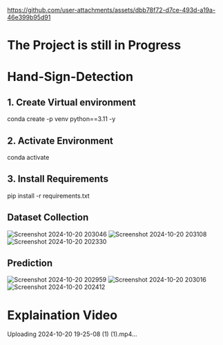 
https://github.com/user-attachments/assets/dbb78f72-d7ce-493d-a19a-46e399b95d91
# The Project is still in Progress

# Hand-Sign-Detection

## 1. Create Virtual environment

conda create -p venv python==3.11 -y

## 2. Activate Environment

conda activate <Environment path>

## 3. Install Requirements

pip install -r requirements.txt

## Dataset Collection

![Screenshot 2024-10-20 203046](https://github.com/user-attachments/assets/9794af5f-6376-49d4-ae85-62533348542d)
![Screenshot 2024-10-20 203108](https://github.com/user-attachments/assets/7f5614f8-569a-4f5a-a43a-43634415ba69)
![Screenshot 2024-10-20 202330](https://github.com/user-attachments/assets/4e455a41-034e-4686-88e8-61e693473043)

## Prediction

![Screenshot 2024-10-20 202959](https://github.com/user-attachments/assets/a6317daa-be6f-42bb-9c25-e242673d4f72)
![Screenshot 2024-10-20 203016](https://github.com/user-attachments/assets/07e97dc3-5f15-47ec-b252-939a2d64d66c)
![Screenshot 2024-10-20 202412](https://github.com/user-attachments/assets/6e0d4099-5bef-4d1d-9348-86a578e2c78d)


# Explaination Video

Uploading 2024-10-20 19-25-08 (1) (1).mp4…
